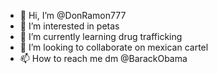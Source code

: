 - 👋 Hi, I’m @DonRamon777
- 👀 I’m interested in petas
- 🌱 I’m currently learning drug trafficking
- 💞️ I’m looking to collaborate on mexican cartel
- 📫 How to reach me dm @BarackObama

<!---
DonRamon777/DonRamon777 is a ✨ special ✨ repository because its `README.md` (this file) appears on your GitHub profile.
You can click the Preview link to take a look at your changes.
--->
